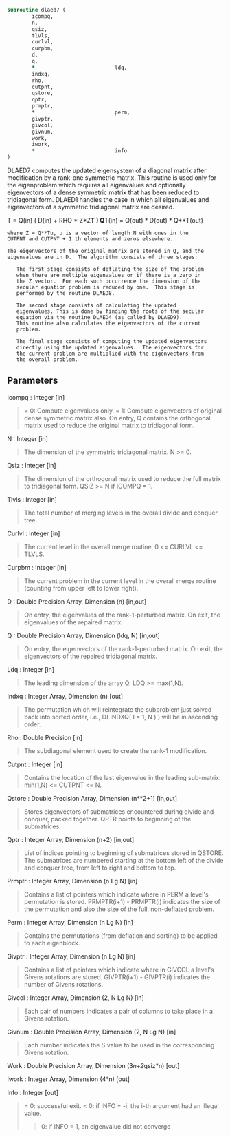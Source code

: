 ```fortran
subroutine dlaed7 (
		icompq,
		n,
		qsiz,
		tlvls,
		curlvl,
		curpbm,
		d,
		q,
		*                          ldq,
		indxq,
		rho,
		cutpnt,
		qstore,
		qptr,
		prmptr,
		*                          perm,
		givptr,
		givcol,
		givnum,
		work,
		iwork,
		*                          info
)
```

 DLAED7 computes the updated eigensystem of a diagonal
 matrix after modification by a rank-one symmetric matrix. This
 routine is used only for the eigenproblem which requires all
 eigenvalues and optionally eigenvectors of a dense symmetric matrix
 that has been reduced to tridiagonal form.  DLAED1 handles
 the case in which all eigenvalues and eigenvectors of a symmetric
 tridiagonal matrix are desired.

   T = Q(in) ( D(in) + RHO * Z*Z**T ) Q**T(in) = Q(out) * D(out) * Q**T(out)

    where Z = Q**Tu, u is a vector of length N with ones in the
    CUTPNT and CUTPNT + 1 th elements and zeros elsewhere.

    The eigenvectors of the original matrix are stored in Q, and the
    eigenvalues are in D.  The algorithm consists of three stages:

       The first stage consists of deflating the size of the problem
       when there are multiple eigenvalues or if there is a zero in
       the Z vector.  For each such occurrence the dimension of the
       secular equation problem is reduced by one.  This stage is
       performed by the routine DLAED8.

       The second stage consists of calculating the updated
       eigenvalues. This is done by finding the roots of the secular
       equation via the routine DLAED4 (as called by DLAED9).
       This routine also calculates the eigenvectors of the current
       problem.

       The final stage consists of computing the updated eigenvectors
       directly using the updated eigenvalues.  The eigenvectors for
       the current problem are multiplied with the eigenvectors from
       the overall problem.

## Parameters
Icompq : Integer [in]
> = 0:  Compute eigenvalues only.
> = 1:  Compute eigenvectors of original dense symmetric matrix
> also.  On entry, Q contains the orthogonal matrix used
> to reduce the original matrix to tridiagonal form.

N : Integer [in]
> The dimension of the symmetric tridiagonal matrix.  N >= 0.

Qsiz : Integer [in]
> The dimension of the orthogonal matrix used to reduce
> the full matrix to tridiagonal form.  QSIZ >= N if ICOMPQ = 1.

Tlvls : Integer [in]
> The total number of merging levels in the overall divide and
> conquer tree.

Curlvl : Integer [in]
> The current level in the overall merge routine,
> 0 <= CURLVL <= TLVLS.

Curpbm : Integer [in]
> The current problem in the current level in the overall
> merge routine (counting from upper left to lower right).

D : Double Precision Array, Dimension (n) [in,out]
> On entry, the eigenvalues of the rank-1-perturbed matrix.
> On exit, the eigenvalues of the repaired matrix.

Q : Double Precision Array, Dimension (ldq, N) [in,out]
> On entry, the eigenvectors of the rank-1-perturbed matrix.
> On exit, the eigenvectors of the repaired tridiagonal matrix.

Ldq : Integer [in]
> The leading dimension of the array Q.  LDQ >= max(1,N).

Indxq : Integer Array, Dimension (n) [out]
> The permutation which will reintegrate the subproblem just
> solved back into sorted order, i.e., D( INDXQ( I = 1, N ) )
> will be in ascending order.

Rho : Double Precision [in]
> The subdiagonal element used to create the rank-1
> modification.

Cutpnt : Integer [in]
> Contains the location of the last eigenvalue in the leading
> sub-matrix.  min(1,N) <= CUTPNT <= N.

Qstore : Double Precision Array, Dimension (n**2+1) [in,out]
> Stores eigenvectors of submatrices encountered during
> divide and conquer, packed together. QPTR points to
> beginning of the submatrices.

Qptr : Integer Array, Dimension (n+2) [in,out]
> List of indices pointing to beginning of submatrices stored
> in QSTORE. The submatrices are numbered starting at the
> bottom left of the divide and conquer tree, from left to
> right and bottom to top.

Prmptr : Integer Array, Dimension (n Lg N) [in]
> Contains a list of pointers which indicate where in PERM a
> level's permutation is stored.  PRMPTR(i+1) - PRMPTR(i)
> indicates the size of the permutation and also the size of
> the full, non-deflated problem.

Perm : Integer Array, Dimension (n Lg N) [in]
> Contains the permutations (from deflation and sorting) to be
> applied to each eigenblock.

Givptr : Integer Array, Dimension (n Lg N) [in]
> Contains a list of pointers which indicate where in GIVCOL a
> level's Givens rotations are stored.  GIVPTR(i+1) - GIVPTR(i)
> indicates the number of Givens rotations.

Givcol : Integer Array, Dimension (2, N Lg N) [in]
> Each pair of numbers indicates a pair of columns to take place
> in a Givens rotation.

Givnum : Double Precision Array, Dimension (2, N Lg N) [in]
> Each number indicates the S value to be used in the
> corresponding Givens rotation.

Work : Double Precision Array, Dimension (3*n+2*qsiz*n) [out]

Iwork : Integer Array, Dimension (4*n) [out]

Info : Integer [out]
> = 0:  successful exit.
> < 0:  if INFO = -i, the i-th argument had an illegal value.
> > 0:  if INFO = 1, an eigenvalue did not converge

